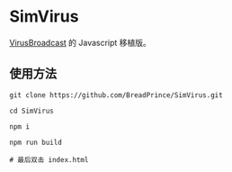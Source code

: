 # SimVirus

[VirusBroadcast](https://github.com/KikiLetGo/VirusBroadcast) 的 Javascript 移植版。

## 使用方法

```shell
git clone https://github.com/BreadPrince/SimVirus.git

cd SimVirus

npm i

npm run build

# 最后双击 index.html
```
